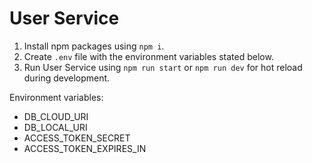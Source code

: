 # User Service

1. Install npm packages using `npm i`.
2. Create `.env` file with the environment variables stated below.
3. Run User Service using `npm run start` or `npm run dev` for hot reload during development.

Environment variables:

- DB_CLOUD_URI
- DB_LOCAL_URI
- ACCESS_TOKEN_SECRET
- ACCESS_TOKEN_EXPIRES_IN

